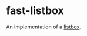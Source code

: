 # fast-listbox

An implementation of a [listbox](https://www.w3.org/TR/wai-aria-practices-1.2/#Listbox).
